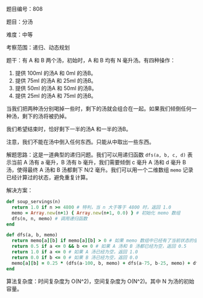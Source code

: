 题目编号：808

题目：分汤

难度：中等

考察范围：递归、动态规划

题干：有 A 和 B 两个汤，初始时，A 和 B 均有 N 毫升汤。有四种操作：

1. 提供 100ml 的汤A 和 0ml 的汤B。
2. 提供 75ml 的汤A 和 25ml 的汤B。
3. 提供 50ml 的汤A 和 50ml 的汤B。
4. 提供 25ml 的汤A 和 75ml 的汤B。

当我们把两种汤分别喝掉一些时，剩下的汤就会组合在一起。如果我们倾倒任何一种汤，剩下的汤将被扔掉。

我们希望结束时，恰好剩下一半的汤A 和一半的汤B。

注意，我们不能在汤中倒入任何东西。只能从中取出一些东西。

解题思路：这是一道典型的递归问题。我们可以用递归函数 `dfs(a, b, c, d)` 表示当前 A 汤有 a 毫升，B 汤有 b 毫升，我们需要倾倒 c 毫升 A 汤和 d 毫升 B 汤，使得最终 A 汤和 B 汤都剩下 N/2 毫升。我们可以用一个二维数组 `memo` 记录已经计算过的状态，避免重复计算。

解决方案：

```ruby
def soup_servings(n)
  return 1.0 if n >= 4800 # 特判，当 n 大于等于 4800 时，返回 1.0
  memo = Array.new(n+1) { Array.new(n+1, 0.0) } # 初始化 memo 数组
  dfs(n, n, memo) # 调用递归函数
end

def dfs(a, b, memo)
  return memo[a][b] if memo[a][b] > 0 # 如果 memo 数组中已经有了当前状态的值，直接返回
  return 0.5 if a <= 0 && b <= 0 # 如果 A 汤和 B 汤都已经为空，返回 0.5
  return 1.0 if a <= 0 # 如果 A 汤已经为空，返回 1.0
  return 0.0 if b <= 0 # 如果 B 汤已经为空，返回 0.0
  memo[a][b] = 0.25 * (dfs(a-100, b, memo) + dfs(a-75, b-25, memo) + dfs(a-50, b-50, memo) + dfs(a-25, b-75, memo)) # 计算当前状态的值
end
```

算法复杂度：时间复杂度为 O(N^2)，空间复杂度为 O(N^2)。其中 N 为汤的初始容量。